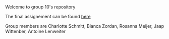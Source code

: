 #
Welcome to group 10's repository

The final assignement can be found [here](hackathon/deliverables)

Group members are Charlotte Schmitt, Bianca Zordan, Rosanna Meijer, Jaap Wittenber, Antoine Lenweiter


